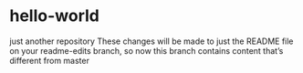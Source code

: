 # hello-world
just another repository
These changes will be made to just the README file on your readme-edits branch, so now this branch contains content that’s different from master
